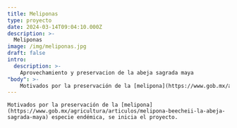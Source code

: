 ```yaml
---
title: Meliponas
type: proyecto
date: 2024-03-14T09:04:10.000Z
description: >-
  Meliponas
image: /img/meliponas.jpg
draft: false
intro:
  description: >-
    Aprovechamiento y preservacion de la abeja sagrada maya
"body": >-
    Motivados por la preservación de la [melipona](https://www.gob.mx/agricultura/articulos/melipona-beecheii-la-abeja-sagrada-maya) especie endémica, se inicia el proyecto.
---
```


    Motivados por la preservación de la [melipona](https://www.gob.mx/agricultura/articulos/melipona-beecheii-la-abeja-sagrada-maya) especie endémica, se inicia el proyecto.

